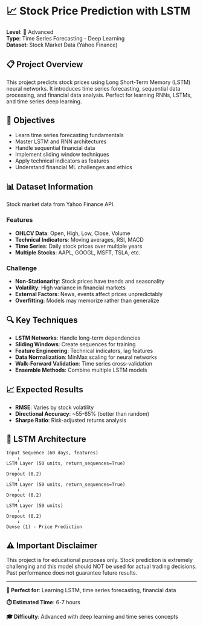 # 📈 Stock Price Prediction with LSTM

**Level**: 🔴 Advanced  
**Type**: Time Series Forecasting - Deep Learning  
**Dataset**: Stock Market Data (Yahoo Finance)

## 📋 Project Overview

This project predicts stock prices using Long Short-Term Memory (LSTM) neural networks. It introduces time series forecasting, sequential data processing, and financial data analysis. Perfect for learning RNNs, LSTMs, and time series deep learning.

## 🎯 Objectives

- Learn time series forecasting fundamentals
- Master LSTM and RNN architectures
- Handle sequential financial data
- Implement sliding window techniques
- Apply technical indicators as features
- Understand financial ML challenges and ethics

## 📊 Dataset Information

Stock market data from Yahoo Finance API.

### Features
- **OHLCV Data**: Open, High, Low, Close, Volume
- **Technical Indicators**: Moving averages, RSI, MACD
- **Time Series**: Daily stock prices over multiple years
- **Multiple Stocks**: AAPL, GOOGL, MSFT, TSLA, etc.

### Challenge
- **Non-Stationarity**: Stock prices have trends and seasonality
- **Volatility**: High variance in financial markets
- **External Factors**: News, events affect prices unpredictably
- **Overfitting**: Models may memorize rather than generalize

## 🔍 Key Techniques

- **LSTM Networks**: Handle long-term dependencies
- **Sliding Windows**: Create sequences for training
- **Feature Engineering**: Technical indicators, lag features
- **Data Normalization**: MinMax scaling for neural networks
- **Walk-Forward Validation**: Time series cross-validation
- **Ensemble Methods**: Combine multiple LSTM models

## 📈 Expected Results

- **RMSE**: Varies by stock volatility
- **Directional Accuracy**: ~55-65% (better than random)
- **Sharpe Ratio**: Risk-adjusted returns analysis

## 🧠 LSTM Architecture

```
Input Sequence (60 days, features)
    ↓
LSTM Layer (50 units, return_sequences=True)
    ↓
Dropout (0.2)
    ↓
LSTM Layer (50 units, return_sequences=True)
    ↓
Dropout (0.2)
    ↓
LSTM Layer (50 units)
    ↓
Dropout (0.2)
    ↓
Dense (1) - Price Prediction
```

## ⚠️ Important Disclaimer

This project is for educational purposes only. Stock prediction is extremely challenging and this model should NOT be used for actual trading decisions. Past performance does not guarantee future results.

---

**🎯 Perfect for**: Learning LSTM, time series forecasting, financial data

**⏱️ Estimated Time**: 6-7 hours

**🎓 Difficulty**: Advanced with deep learning and time series concepts
